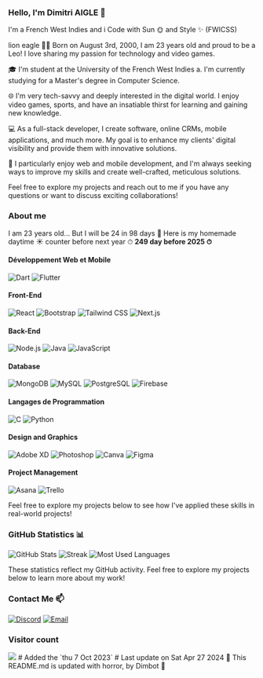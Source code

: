 
### Hello, I'm Dimitri AIGLE 👋
    
I'm a French West Indies and i Code with Sun 🌞 and Style ✨ (FWICSS) 

lion eagle 🦁🦅 Born on August 3rd, 2000, I am 23 years old and proud to be a Leo! I love sharing my passion for technology and video games.

🎓 I'm student at the University of the French West Indies a. I'm currently studying for a Master's degree in Computer Science.

🌐 I'm very tech-savvy and deeply interested in the digital world. I enjoy video games, sports, and have an insatiable thirst for learning and gaining new knowledge.

💻 As a full-stack developer, I create software, online CRMs, mobile applications, and much more. My goal is to enhance my clients' digital visibility and provide them with innovative solutions.

🚀 I particularly enjoy web and mobile development, and I'm always seeking ways to improve my skills and create well-crafted, meticulous solutions.

Feel free to explore my projects and reach out to me if you have any questions or want to discuss exciting collaborations!

    
### About me
I am 23 years old... But I will be 24 in 98 days 🎉
Here is my homemade daytime ☀️ counter before next year ⏱ **249 day before 2025 ⏱**

#### Développement Web et Mobile
![Dart](https://img.shields.io/badge/Dart-0175C2?style=for-the-badge&logo=dart&logoColor=white)
![Flutter](https://img.shields.io/badge/Flutter-02569B?style=for-the-badge&logo=flutter&logoColor=white)

#### Front-End
![React](https://img.shields.io/badge/React-61DAFB?style=for-the-badge&logo=react&logoColor=white)
![Bootstrap](https://img.shields.io/badge/Bootstrap-7952B3?style=for-the-badge&logo=bootstrap&logoColor=white)
![Tailwind CSS](https://img.shields.io/badge/Tailwind_CSS-38B2AC?style=for-the-badge&logo=tailwind-css&logoColor=white)
![Next.js](https://img.shields.io/badge/Next.js-000000?style=for-the-badge&logo=next.js&logoColor=white)


#### Back-End
![Node.js](https://img.shields.io/badge/Node.js-6DA55F?style=for-the-badge&logo=node.js&logoColor=white)
![Java](https://img.shields.io/badge/Java-ED8B00?style=for-the-badge&logo=java&logoColor=white)
![JavaScript](https://img.shields.io/badge/JavaScript-F7DF1E?style=for-the-badge&logo=javascript&logoColor=black)

#### Database
![MongoDB](https://img.shields.io/badge/MongoDB-47A248?style=for-the-badge&logo=mongodb&logoColor=white)
![MySQL](https://img.shields.io/badge/MySQL-00000F?style=for-the-badge&logo=mysql&logoColor=white)
![PostgreSQL](https://img.shields.io/badge/PostgreSQL-316192?style=for-the-badge&logo=postgresql&logoColor=white)
![Firebase](https://img.shields.io/badge/firebase-%23039BE5.svg?style=for-the-badge&logo=firebase)

#### Langages de Programmation
![C](https://img.shields.io/badge/C-00599C?style=for-the-badge&logo=c&logoColor=white)
![Python](https://img.shields.io/badge/Python-3670A0?style=for-the-badge&logo=python&logoColor=ffdd54)

#### Design and Graphics
![Adobe XD](https://img.shields.io/badge/Adobe_XD-FF61F6?style=for-the-badge&logo=adobe-xd&logoColor=white)
![Photoshop](https://img.shields.io/badge/Photoshop-31A8FF?style=for-the-badge&logo=adobe-photoshop&logoColor=white)
![Canva](https://img.shields.io/badge/Canva-00C4CC?style=for-the-badge&logo=Canva&logoColor=white)
![Figma](https://img.shields.io/badge/Figma-F24E1E?style=for-the-badge&logo=figma&logoColor=white)


#### Project Management
![Asana](https://img.shields.io/badge/Asana-FF6D22?style=for-the-badge&logo=asana&logoColor=white)
![Trello](https://img.shields.io/badge/Trello-0052CC?style=for-the-badge&logo=trello&logoColor=white)

Feel free to explore my projects below to see how I've applied these skills in real-world projects!

### GitHub Statistics 📊

![GitHub Stats](https://github-readme-stats.vercel.app/api?username=FWICSS&theme=dark&hide_border=true&include_all_commits=false&count_private=true)
![Streak](https://github-readme-streak-stats.herokuapp.com/?user=FWICSS&theme=dark&hide_border=true)
![Most Used Languages](https://github-readme-stats.vercel.app/api/top-langs/?username=FWICSS&theme=dark&hide_border=true&include_all_commits=false&count_private=true&layout=compact)

These statistics reflect my GitHub activity. Feel free to explore my projects below to learn more about my work!

### Contact Me 📫

[![Discord](https://img.shields.io/badge/Discord-%237289DA.svg?logo=discord&logoColor=white)](https://discordapp.com/users/7241)
[![Email](https://img.shields.io/badge/Gmail-D14836?style=for-the-badge&logo=gmail&logoColor=white)](https://mail.google.com/mail/?view=cm&fs=1&tf=1&to=dimitriaigle@dimitriaigle.fr&su=Hellow%20to%20GitHub!)

### Visitor count
<img src="https://profile-counter.glitch.me/dim-sDev/count.svg" />
#
Added the `thu 7 Oct 2023`
#
Last update on Sat Apr 27 2024
🤖 This README.md is updated with horror, by Dimbot 🦁️
